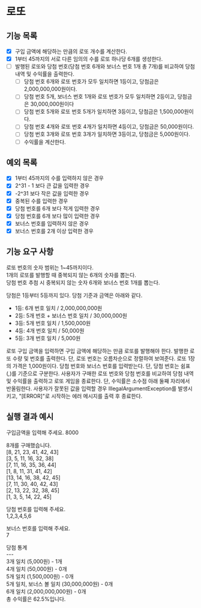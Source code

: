 # 로또

## 기능 목록
- [x] 구입 금액에 해당하는 만큼의 로또 개수를 계산한다.
- [x] 1부터 45까지의 서로 다른 임의의 수를 로또 하나당 6개를 생성한다.
- [ ] 발행된 로또와 당첨 번호(당첨 번호 6개와 보너스 번호 1개 총 7개)를 비교하여 당첨 내역 및 수익률을 출력한다.
   - [ ] 당첨 번호 6개와 로또 번호가 모두 일치하면 1등이고, 당첨금은 2,000,000,000원이다.
   - [ ] 당첨 번호 5개, 보너스 번호 1개와 로또 번호가 모두 일치하면 2등이고, 당첨금은 30,000,000원이다
   - [ ] 당첨 번호 5개와 로또 번호 5개가 일치하면 3등이고, 당첨금은 1,500,000원이다.
   - [ ] 당첨 번호 4개와 로또 번호 4개가 일치하면 4등이고, 당첨금은 50,000원이다.
   - [ ] 당첨 번호 3개와 로또 번호 3개가 일치하면 3등이고, 당첨금은 5,000원이다.
   - [ ] 수익률을 계산한다.

## 예외 목록
- [x] 1부터 45까지의 수를 입력하지 않은 경우
- [x] 2^31 - 1 보다 큰 값을 입력한 경우
- [x] -2^31 보다 작은 값을 입력한 경우
- [x] 중복된 수를 입력한 경우
- [x] 당첨 번호를 6개 보다 적게 입력한 경우
- [x] 당첨 번호를 6개 보다 많이 입력한 경우
- [x] 보너스 번호를 입력하지 않은 경우
- [x] 보너스 번호를 2개 이상 입력한 경우

## 기능 요구 사항
로또 번호의 숫자 범위는 1~45까지이다.\
1개의 로또를 발행할 때 중복되지 않는 6개의 숫자를 뽑는다.\
당첨 번호 추첨 시 중복되지 않는 숫자 6개와 보너스 번호 1개를 뽑는다.

당첨은 1등부터 5등까지 있다. 당첨 기준과 금액은 아래와 같다.
* 1등: 6개 번호 일치 / 2,000,000,000원
* 2등: 5개 번호 + 보너스 번호 일치 / 30,000,000원 
* 3등: 5개 번호 일치 / 1,500,000원
* 4등: 4개 번호 일치 / 50,000원
* 5등: 3개 번호 일치 / 5,000원

로또 구입 금액을 입력하면 구입 금액에 해당하는 만큼 로또를 발행해야 한다.
발행한 로또 수량 및 번호를 출력한다. 단, 로또 번호는 오름차순으로 정렬하여 보여준다.
로또 1장의 가격은 1,000원이다.
당첨 번호와 보너스 번호를 입력받는다. 단, 당첨 번호는 쉼표(,)를 기준으로 구분한다.
사용자가 구매한 로또 번호와 당첨 번호를 비교하여 당첨 내역 및 수익률을 출력하고 로또 게임을 종료한다. 단, 수익률은 소수점 아래 둘째 자리에서 반올림한다.
사용자가 잘못된 값을 입력할 경우 IllegalArgumentException를 발생시키고, "[ERROR]"로 시작하는 에러 메시지를 출력 후 종료한다.

## 실행 결과 예시
구입금액을 입력해 주세요.
8000

8개를 구매했습니다.\
[8, 21, 23, 41, 42, 43]\
[3, 5, 11, 16, 32, 38]\
[7, 11, 16, 35, 36, 44]\
[1, 8, 11, 31, 41, 42]\
[13, 14, 16, 38, 42, 45]\
[7, 11, 30, 40, 42, 43]\
[2, 13, 22, 32, 38, 45]\
[1, 3, 5, 14, 22, 45]

당첨 번호를 입력해 주세요.\
1,2,3,4,5,6

보너스 번호를 입력해 주세요.\
7

당첨 통계\
---\
3개 일치 (5,000원) - 1개\
4개 일치 (50,000원) - 0개\
5개 일치 (1,500,000원) - 0개\
5개 일치, 보너스 볼 일치 (30,000,000원) - 0개\
6개 일치 (2,000,000,000원) - 0개\
총 수익률은 62.5%입니다.